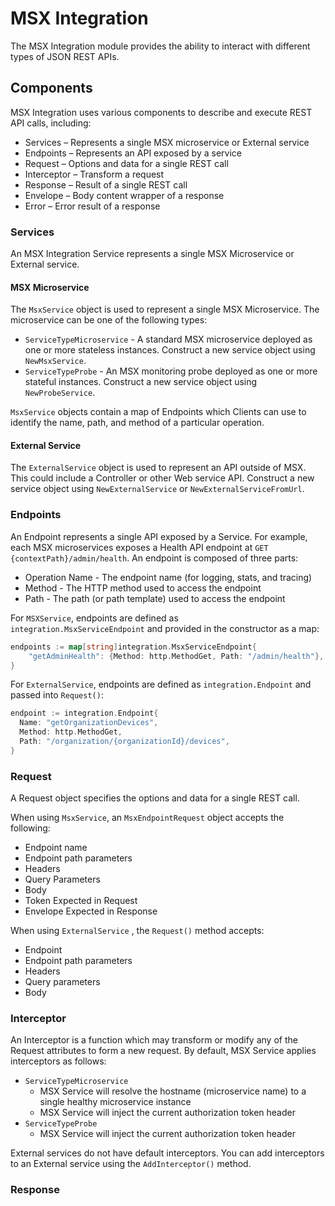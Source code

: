 # MSX Integration

The MSX Integration module provides the ability to interact with different types of JSON REST APIs.

## Components

MSX Integration uses various components to describe and execute REST API calls, including:

- Services – Represents a single MSX microservice or External service
- Endpoints – Represents an API exposed by a service 
- Request – Options and data for a single REST call
- Interceptor – Transform a request
- Response – Result of a single REST call
- Envelope – Body content wrapper of a response
- Error – Error result of a response

### Services

An MSX Integration Service represents a single MSX Microservice or External service.

#### MSX Microservice

The `MsxService` object is used to represent a single MSX Microservice.  The microservice can be one of the following types:

- `ServiceTypeMicroservice` - A standard MSX microservice deployed as one or more stateless instances.  Construct a new service object using `NewMsxService`.
- `ServiceTypeProbe` - An MSX monitoring probe deployed as one or more stateful instances.  Construct a new service object using `NewProbeService`.

`MsxService` objects contain a map of Endpoints which Clients can use to identify the name, path, and method of a particular operation. 

#### External Service

The `ExternalService` object is used to represent an API outside of MSX.  This could include a Controller or other Web service API.  Construct a new service object using `NewExternalService` or `NewExternalServiceFromUrl`.

### Endpoints

An Endpoint represents a single API exposed by a Service.   For example, each MSX microservices exposes a Health API endpoint at `GET {contextPath}/admin/health`.  An endpoint is composed of three parts:

- Operation Name - The endpoint name (for logging, stats, and tracing)
- Method - The HTTP method used to access the endpoint
- Path - The path (or path template) used to access the endpoint

For `MSXService`, endpoints are defined as `integration.MsxServiceEndpoint` and provided in the constructor as a map:

```go
endpoints := map[string]integration.MsxServiceEndpoint{
	"getAdminHealth": {Method: http.MethodGet, Path: "/admin/health"},
}
```

For `ExternalService`, endpoints are defined as `integration.Endpoint` and passed into `Request()`:

```go
endpoint := integration.Endpoint{
  Name: "getOrganizationDevices",
  Method: http.MethodGet,
  Path: "/organization/{organizationId}/devices",
}
```

### Request

A Request object specifies the options and data for a single REST call.  

When using `MsxService`, an `MsxEndpointRequest` object accepts the following:

- Endpoint name
- Endpoint path parameters
- Headers
- Query Parameters
- Body
- Token Expected in Request
- Envelope Expected in Response

When using `ExternalService` , the `Request()` method accepts:

- Endpoint
- Endpoint path parameters
- Headers
- Query parameters
- Body

### Interceptor

An Interceptor is a function which may transform or modify any of the Request attributes to form a new request.  By default, MSX Service applies interceptors as follows:

- `ServiceTypeMicroservice` 	
  - MSX Service will resolve the hostname (microservice name) to a single healthy microservice instance
  - MSX Service will inject the current authorization token header
- `ServiceTypeProbe` 
  - MSX Service will inject the current authorization token header

External services do not have default interceptors.  You can add interceptors to an External service using the `AddInterceptor()` method.

### Response

